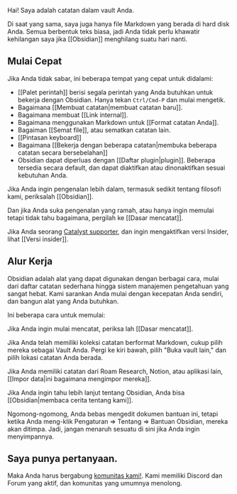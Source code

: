 Hai! Saya adalah catatan dalam vault Anda.

Di saat yang sama, saya juga hanya file Markdown yang berada di hard disk Anda. Semua berbentuk teks biasa, jadi Anda tidak perlu khawatir kehilangan saya jika [[Obsidian]] menghilang suatu hari nanti.

## Mulai Cepat

Jika Anda tidak sabar, ini beberapa tempat yang cepat untuk didalami:

- [[Palet perintah]] berisi segala perintah yang Anda butuhkan untuk bekerja dengan Obsidian. Hanya tekan `Ctrl/Cmd-P` dan mulai mengetik.
- Bagaimana [[Membuat catatan|membuat catatan baru]].
- Bagaimana membuat [[Link internal]].
- Bagaimana menggunakan Markdown untuk [[Format catatan Anda]].
- Bagaiman [[Semat file]], atau sematkan catatan lain.
- [[Pintasan keyboard]]
- Bagaimana [[Bekerja dengan beberapa catatan|membuka beberapa catatan secara bersebelahan]]
- Obsidian dapat diperluas dengan [[Daftar plugin|plugin]]. Beberapa tersedia secara default, dan dapat diaktifkan atau dinonaktifkan sesuai kebutuhan Anda.

Jika Anda ingin pengenalan lebih dalam, termasuk sedikit tentang filosofi kami, periksalah [[Obsidian]].

Dan jika Anda suka pengenalan yang ramah, atau hanya ingin memulai tetapi tidak tahu bagaimana, pergilah ke [[Dasar mencatat]].

Jika Anda seorang [Catalyst supporter](https://obsidian.md/pricing), dan ingin mengaktifkan versi Insider, lihat [[Versi insider]].

## Alur Kerja

Obsidian adalah alat yang dapat digunakan dengan berbagai cara, mulai dari daftar catatan sederhana hingga sistem manajemen pengetahuan yang sangat hebat. Kami sarankan Anda mulai dengan kecepatan Anda sendiri, dan bangun alat yang Anda butuhkan.

Ini beberapa cara untuk memulai:

Jika Anda ingin mulai mencatat, periksa lah [[Dasar mencatat]].

Jika Anda telah memiliki koleksi catatan berformat Markdown, cukup pilih mereka sebagai Vault Anda. Pergi ke kiri bawah, pilih "Buka vault lain," dan pilih lokasi catatan Anda berada.

Jika Anda memiliki catatan dari Roam Research, Notion, atau aplikasi lain, [[Impor data|ini bagaimana mengimpor mereka]].

Jika Anda ingin tahu lebih lanjut tentang Obsidian, Anda bisa [[Obsidian|membaca cerita tentang kami]].

Ngomong-ngomong, Anda bebas mengedit dokumen bantuan ini, tetapi ketika Anda meng-klik Pengaturan => Tentang => Bantuan Obsidian, mereka akan ditimpa. Jadi, jangan menaruh sesuatu di sini jika Anda ingin menyimpannya.

## Saya punya pertanyaan.

Maka Anda harus bergabung [komunitas kami!](https://obsidian.md/community). Kami memiliki Discord dan Forum yang aktif, dan komunitas yang umumnya menolong.